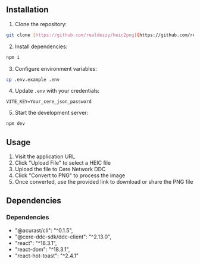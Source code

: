 ## Installation

1. Clone the repository:

```bash
git clone [https://github.com/realdezzy/heic2png](https://github.com/realdezzy/heic2png)
```

2. Install dependencies:

```bash
npm i
```

3. Configure environment variables:

```bash
cp .env.example .env
```

4. Update `.env` with your credentials:

```env
VITE_KEY=Your_cere_json_password
```

5. Start the development server:

```bash
npm dev
```

## Usage

1. Visit the application URL
2. Click "Upload File" to select a HEIC file
3. Upload the file to Cere Network DDC
4. Click "Convert to PNG" to process the image
5. Once converted, use the provided link to download or share the PNG file

## Dependencies

### Dependencies

- "@acurast/cli": "^0.1.5",
- "@cere-ddc-sdk/ddc-client": "^2.13.0",
- "react": "^18.3.1",
- "react-dom": "^18.3.1",
- "react-hot-toast": "^2.4.1"
